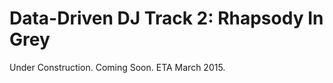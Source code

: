 Data-Driven DJ Track 2: Rhapsody In Grey
=================

Under Construction. Coming Soon. ETA March 2015.